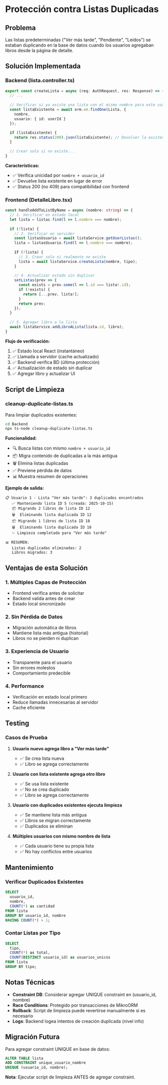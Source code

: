 # Protección contra Listas Duplicadas

## Problema
Las listas predeterminadas ("Ver más tarde", "Pendiente", "Leídos") se estaban duplicando en la base de datos cuando los usuarios agregaban libros desde la página de detalle.

## Solución Implementada

### Backend (lista.controller.ts)

```typescript
export const createLista = async (req: AuthRequest, res: Response) => {
  // ...
  
  // Verificar si ya existe una lista con el mismo nombre para este usuario
  const listaExistente = await orm.em.findOne(Lista, {
    nombre,
    usuario: { id: userId }
  });

  if (listaExistente) {
    return res.status(200).json(listaExistente); // Devolver la existente
  }
  
  // Crear solo si no existe...
}
```

**Características:**
- ✅ Verifica unicidad por `nombre + usuario_id`
- ✅ Devuelve lista existente en lugar de error
- ✅ Status 200 (no 409) para compatibilidad con frontend

### Frontend (DetalleLibro.tsx)

```typescript
const handleAddToListByName = async (nombre: string) => {
  // 1. Verificar en estado local
  let lista = listas.find(l => l.nombre === nombre);
  
  if (!lista) {
    // 2. Verificar en servidor
    const listasUsuario = await listaService.getUserListas();
    lista = listasUsuario.find(l => l.nombre === nombre);
    
    if (!lista) {
      // 3. Crear solo si realmente no existe
      lista = await listaService.createLista(nombre, tipo);
    }
    
    // 4. Actualizar estado sin duplicar
    setListas(prev => {
      const exists = prev.some(l => l.id === lista!.id);
      if (!exists) {
        return [...prev, lista!];
      }
      return prev;
    });
  }
  
  // 5. Agregar libro a la lista
  await listaService.addLibroALista(lista.id, libro);
}
```

**Flujo de verificación:**
1. ✅ Estado local React (instantáneo)
2. ✅ Llamada a servidor (cache actualizado)
3. ✅ Backend verifica BD (última protección)
4. ✅ Actualización de estado sin duplicar
5. ✅ Agregar libro y actualizar UI

## Script de Limpieza

### cleanup-duplicate-listas.ts

Para limpiar duplicados existentes:

```bash
cd Backend
npx ts-node cleanup-duplicate-listas.ts
```

**Funcionalidad:**
- 🔍 Busca listas con mismo `nombre + usuario_id`
- 📦 Migra contenido de duplicadas a la más antigua
- 🗑️ Elimina listas duplicadas
- ✅ Previene pérdida de datos
- 📊 Muestra resumen de operaciones

**Ejemplo de salida:**
```
📋 Usuario 1 - Lista "Ver más tarde": 3 duplicados encontrados
   ✅ Manteniendo lista ID 5 (creada: 2025-10-15)
   📦 Migrando 2 libros de lista ID 12
   🗑️  Eliminando lista duplicada ID 12
   📦 Migrando 1 libros de lista ID 18
   🗑️  Eliminando lista duplicada ID 18
   ✨ Limpieza completada para "Ver más tarde"

📊 RESUMEN:
   Listas duplicadas eliminadas: 2
   Libros migrados: 3
```

## Ventajas de esta Solución

### 1. Múltiples Capas de Protección
- Frontend verifica antes de solicitar
- Backend valida antes de crear
- Estado local sincronizado

### 2. Sin Pérdida de Datos
- Migración automática de libros
- Mantiene lista más antigua (historial)
- Libros no se pierden ni duplican

### 3. Experiencia de Usuario
- Transparente para el usuario
- Sin errores molestos
- Comportamiento predecible

### 4. Performance
- Verificación en estado local primero
- Reduce llamadas innecesarias al servidor
- Cache eficiente

## Testing

### Casos de Prueba

1. **Usuario nuevo agrega libro a "Ver más tarde"**
   - ✅ Se crea lista nueva
   - ✅ Libro se agrega correctamente

2. **Usuario con lista existente agrega otro libro**
   - ✅ Se usa lista existente
   - ✅ No se crea duplicado
   - ✅ Libro se agrega correctamente

3. **Usuario con duplicados existentes ejecuta limpieza**
   - ✅ Se mantiene lista más antigua
   - ✅ Libros se migran correctamente
   - ✅ Duplicados se eliminan

4. **Múltiples usuarios con mismo nombre de lista**
   - ✅ Cada usuario tiene su propia lista
   - ✅ No hay conflictos entre usuarios

## Mantenimiento

### Verificar Duplicados Existentes

```sql
SELECT 
  usuario_id, 
  nombre, 
  COUNT(*) as cantidad
FROM lista
GROUP BY usuario_id, nombre
HAVING COUNT(*) > 1;
```

### Contar Listas por Tipo

```sql
SELECT 
  tipo,
  COUNT(*) as total,
  COUNT(DISTINCT usuario_id) as usuarios_unicos
FROM lista
GROUP BY tipo;
```

## Notas Técnicas

- **Constraint DB**: Considerar agregar UNIQUE constraint en (usuario_id, nombre)
- **Race Conditions**: Protegido por transacciones de MikroORM
- **Rollback**: Script de limpieza puede revertirse manualmente si es necesario
- **Logs**: Backend logea intentos de creación duplicada (nivel info)

## Migración Futura

Para agregar constraint UNIQUE en base de datos:

```sql
ALTER TABLE lista 
ADD CONSTRAINT unique_usuario_nombre 
UNIQUE (usuario_id, nombre);
```

**Nota**: Ejecutar script de limpieza ANTES de agregar constraint.
